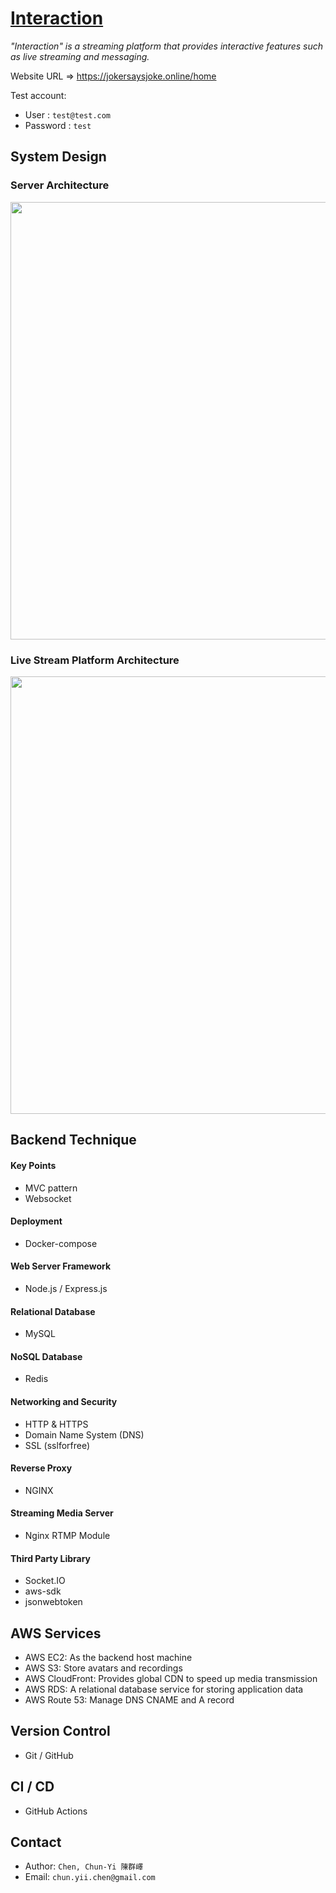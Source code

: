 # [Interaction](https://jokersaysjoke.online/home)
*"Interaction" is a streaming platform that provides interactive features such as live streaming and messaging.*

Website URL => <https://jokersaysjoke.online/home>

Test account:
- User : `test@test.com`
- Password : `test`

## System Design
### Server Architecture
<img src='https://github.com/jokersaysjoke/interaction/assets/110945189/e842191b-10d6-4c85-848e-e9d04a278d75' width='700px'>


### Live Stream Platform Architecture
<img src='https://github.com/jokersaysjoke/interaction/assets/110945189/488daf04-ae8b-40a6-b788-979da51c1d00' width='700px'>

## Backend Technique
#### Key Points
- MVC pattern
- Websocket

#### Deployment
- Docker-compose

#### Web Server Framework
- Node.js / Express.js

#### Relational Database
- MySQL

#### NoSQL Database
- Redis

#### Networking and Security
- HTTP & HTTPS
- Domain Name System (DNS)
- SSL (sslforfree)

#### Reverse Proxy
- NGINX

#### Streaming Media Server
- Nginx RTMP Module

#### Third Party Library
- Socket.IO
- aws-sdk
- jsonwebtoken

## AWS Services
- AWS EC2: As the backend host machine
- AWS S3: Store avatars and recordings
- AWS CloudFront: Provides global CDN to speed up media transmission
- AWS RDS: A relational database service for storing application data
- AWS Route 53: Manage DNS CNAME and A record

## Version Control
- Git / GitHub

## CI / CD
- GitHub Actions

## Contact
- Author: `Chen, Chun-Yi 陳群嶧`
- Email: `chun.yii.chen@gmail.com`
